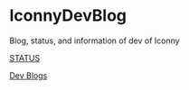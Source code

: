 # IconnyDevBlog
Blog, status, and information of dev of Iconny

[STATUS]()

[Dev Blogs](bloglist.md)

